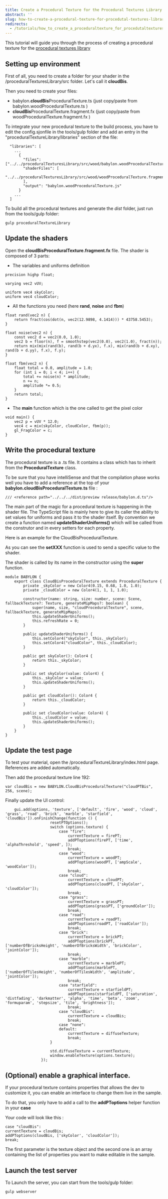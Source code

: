 ```yaml
---
title: Create a Procedural Texture for the Procedural Textures Library
abstract: ''
slug: how-to-create-a-procedural-texture-for-procedutal-textures-library
redirects:
  - /tutorials/how_to_create_a_proceduraltexture_for_procedutaltextureslibrary
---
```

This tutorial will guide you through the process of creating a procedural texture for the [procedural textures library](https://github.com/BabylonJS/Babylon.js/tree/master/proceduralTexturesLibrary)

## Setting up environment

First of all, you need to create a folder for your shader in the /proceduralTexturesLibrary/src folder. Let's call it **cloudBis**.

Then you need to create your files:
* babylon.**cloudBis**ProceduralTexture.ts (just copy/paste from babylon.woodProceduralTexture.ts )
* **cloudBis**ProceduralTexture.fragment.fx (just copy/paste from woodProceduralTexture.fragment.fx )

To integrate your new procedural texture to the build process, you have to edit the config.sjonfile in the tools/gulp folder and add an entry in the "proceduralTextureLibrary/libraries" section of the file:

```
  "libraries": [
    ...
      {
        "files": ["../../proceduralTexturesLibrary/src/wood/babylon.woodProceduralTexture.ts"],
        "shaderFiles": [
          "../../proceduralTexturesLibrary/src/wood/woodProceduralTexture.fragment.fx"
        ],
        "output": "babylon.woodProceduralTexture.js"
      }
    ...
  ]
```

To build all the procedural textures and generate the *dist* folder, just run from the tools/gulp folder:

```
gulp proceduralTextureLibrary
```

## Update the shaders

Open the **cloudBisProceduralTexture.fragment.fx** file.
The shader is composed of 3 parts:

- The variables and uniforms definition

```
precision highp float;

varying vec2 vUV;

uniform vec4 skyColor;
uniform vec4 cloudColor;

```

- All the functions you need (here **rand**, **noise** and **fbm**)


```
float rand(vec2 n) {
	return fract(cos(dot(n, vec2(12.9898, 4.1414))) * 43758.5453);
}

float noise(vec2 n) {
	const vec2 d = vec2(0.0, 1.0);
	vec2 b = floor(n), f = smoothstep(vec2(0.0), vec2(1.0), fract(n));
	return mix(mix(rand(b), rand(b + d.yx), f.x), mix(rand(b + d.xy), rand(b + d.yy), f.x), f.y);
}

float fbm(vec2 n) {
	float total = 0.0, amplitude = 1.0;
	for (int i = 0; i < 4; i++) {
		total += noise(n) * amplitude;
		n += n;
		amplitude *= 0.5;
	}
	return total;
}
```
- The **main** function which is the one called to get the pixel color

```
void main() {
	vec2 p = vUV * 12.0;
	vec4 c = mix(skyColor, cloudColor, fbm(p));
	gl_FragColor = c;
}
```

## Write the procedural texture

The procedural texture is a .ts file. It contains a class which has to inherit from the **ProceduralTexture** class.

To be sure that you have intelliSense and that the compilation phase works well you have to add a reference at the top of your **babylon.cloudBisProceduralTexture.ts** file :

```
/// <reference path="../../../dist/preview release/babylon.d.ts"/>
```

The main part of the magic for a procedural texture is happening in the shader file. The TypeScript file is mainly here to give its caller the ability to set values for uniforms and pass it to the shader itself.
By convention we create a function named **updateShaderUniforms()** which will be called from the construtor and in every setters for each property.

Here is an example for the CloudBisProceduralTexture.

As you can see the **setXXX** function is used to send a specific value to the shader.

The shader is called by its name in the constructor using the **super** function.

```
module BABYLON {
    export class CloudBisProceduralTexture extends ProceduralTexture {
        private _skyColor = new Color4(0.15, 0.68, 1.0, 1.0);
        private _cloudColor = new Color4(1, 1, 1, 1.0);
    
        constructor(name: string, size: number, scene: Scene, fallbackTexture?: Texture, generateMipMaps?: boolean) {
            super(name, size, "cloudProceduralTexture", scene, fallbackTexture, generateMipMaps);
            this.updateShaderUniforms();
            this.refreshRate = 0;
        }
    
        public updateShaderUniforms() {
            this.setColor4("skyColor", this._skyColor);
            this.setColor4("cloudColor", this._cloudColor);
        }
    
        public get skyColor(): Color4 {
            return this._skyColor;
        }
    
        public set skyColor(value: Color4) {
            this._skyColor = value;
            this.updateShaderUniforms();
        }
    
        public get cloudColor(): Color4 {
            return this._cloudColor;
        }
    
        public set cloudColor(value: Color4) {
            this._cloudColor = value;
            this.updateShaderUniforms();
        }
    }
}
```

## Update the test page

To test your material, open the /proceduralTextureLibrary/index.html page. References are added automatically.

Then add the procedural texture line 192:

```
var cloudBis = new BABYLON.CloudBisProceduralTexture("cloudPTBis", 256, scene);
```

Finally update the UI control:

```
	gui.add(options, 'texture', ['default', 'fire', 'wood', 'cloud', 'grass', 'road', 'brick', 'marble', 'starfield', 'cloudBis']).onFinishChange(function () {
					resetPTOptions();
					switch (options.texture) {
						case "fire":
							currentTexture = firePT;
							addPToptions(firePT, ['time', 'alphaThreshold', 'speed', ]);
							break;
						case "wood":
							currentTexture = woodPT;
							addPToptions(woodPT, ['ampScale', 'woodColor']);
							break;
						case "cloud":
							currentTexture = cloudPT;
							addPToptions(cloudPT, ['skyColor', 'cloudColor']);
							break;
						case "grass":
							currentTexture = grassPT;
							addPToptions(grassPT, ['groundColor']);
							break;
						case "road":
							currentTexture = roadPT;
							addPToptions(roadPT, ['roadColor']);
							break;
						case "brick":
							currentTexture = brickPT;
							addPToptions(brickPT, ['numberOfBricksHeight', 'numberOfBricksWidth', 'brickColor', 'jointColor']);
							break;
						case "marble":
							currentTexture = marblePT;
							addPToptions(marblePT, ['numberOfTilesHeight', 'numberOfTilesWidth', 'amplitude', 'jointColor']);
							break;
						case "starfield":
							currentTexture = starfieldPT;
							addPToptions(starfieldPT, ['saturation', 'distfading', 'darkmatter', 'alpha', 'time', 'beta', 'zoom', 'formuparam', 'stepsize', 'tile', 'brightness']);
							break;
						case "cloudBis":
							currentTexture = cloudBis;
							break;
						case "none":
						default:
							currentTexture = diffuseTexture;
							break;
					}

					std.diffuseTexture = currentTexture;
					window.enableTexture(options.texture);
				});
```

## (Optional) enable a graphical interface. 

If your procedural texture contains properties that allows the dev to customize it, you can enable an interface to change them live in the sample.

To do that, you only have to add a call to the **addPToptions** helper function in your **case**

Your code will look like this :

```
case "cloudBis":
currentTexture = cloudBis;
addPToptions(cloudBis, ['skyColor', 'cloudColor']);
break;
```

The first parameter is the texture object and the second one is an array containing the list of properties you want to make editable in the sample.

## Launch the test server

To Launch the server, you can start from the tools/gulp folder:

```
gulp webserver
```

